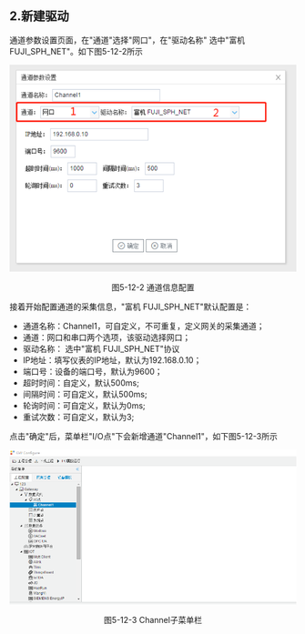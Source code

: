 ## 2.新建驱动

通道参数设置页面，在"通道"选择"网口"，在"驱动名称" 选中"富机 FUJI_SPH_NET"。如下图5-12-2所示

![](assets/默认采集信息.png)

<center>  图5-12-2 通道信息配置	</center>

接着开始配置通道的采集信息，"富机 FUJI_SPH_NET"默认配置是：

- 通道名称：Channel1，可自定义，不可重复，定义网关的采集通道；
- 通道：网口和串口两个选项，该驱动选择网口；
- 驱动名称： 选中"富机 FUJI_SPH_NET"协议
- IP地址：填写仪表的IP地址，默认为192.168.0.10；
- 端口号：设备的端口号，默认为9600；
- 超时时间：自定义，默认500ms; 
- 间隔时间：可自定义，默认500ms;
- 轮询时间：可自定义，默认为0ms;
- 重试次数：可自定义，默认为3;

点击"确定"后，菜单栏"I/O点"下会新增通道"Channel1"，如下图5-12-3所示

![](../../../assets/通道创建完成.png)

<center> 图5-12-3 Channel子菜单栏</center>